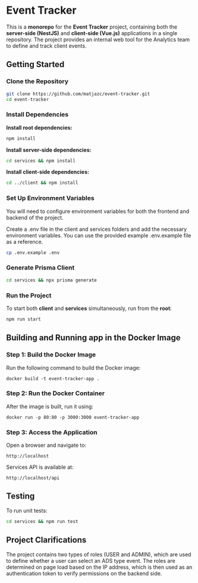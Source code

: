 # Event Tracker

This is a **monorepo** for the **Event Tracker** project, containing both the **server-side (NestJS)** and **client-side (Vue.js)** applications in a single repository. The project provides an internal web tool for the Analytics team to define and track client events.

## Getting Started

### Clone the Repository
```bash
git clone https://github.com/matjazc/event-tracker.git
cd event-tracker
```

### Install Dependencies
**Install root dependencies:**
```bash
npm install
```
**Install server-side dependencies:**
```bash
cd services && npm install
```
**Install client-side dependencies:**
```bash
cd ../client && npm install
```

### Set Up Environment Variables
You will need to configure environment variables for both the frontend and backend of the project. 

Create a .env file in the client and services folders and add the necessary environment variables. You can use the provided example .env.example file as a reference.
```bash
cp .env.example .env
```

### Generate Prisma Client
```bash
cd services && npx prisma generate
```

### Run the Project
To start both **client** and **services** simultaneously, run from the **root**:
```bash
npm run start
```
## Building and Running app in the Docker Image

### Step 1: Build the Docker Image

Run the following command to build the Docker image:

```
docker build -t event-tracker-app .
```

### Step 2: Run the Docker Container

After the image is built, run it using:

```
docker run -p 80:80 -p 3000:3000 event-tracker-app
```

### Step 3: Access the Application

Open a browser and navigate to:
```
http://localhost
```

Services API is available at:
```
http://localhost/api
```

## Testing
To run unit tests:
```bash
cd services && npm run test
```

## Project Clarifications

The project contains two types of roles (USER and ADMIN), which are used to define whether a user can select an ADS type event. The roles are determined on page load based on the IP address, which is then used as an authentication token to verify permissions on the backend side.